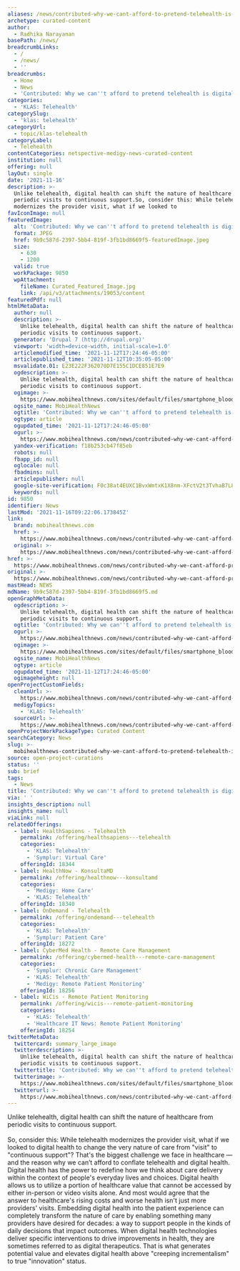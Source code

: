 ```yaml
---
aliases: /news/contributed-why-we-cant-afford-to-pretend-telehealth-is-digital-health
archetype: curated-content
author:
  - Radhika Narayanan
basePath: /news/
breadcrumbLinks:
  - /
  - /news/
  - ''
breadcrumbs:
  - Home
  - News
  - 'Contributed: Why we can''t afford to pretend telehealth is digital health'
categories:
  - 'KLAS: Telehealth'
categorySlug:
  - 'klas: telehealth'
categoryUrl:
  - topic/klas-telehealth
categoryLabel:
  - Telehealth
contentCategories: netspective-medigy-news-curated-content
institution: null
offering: null
layOut: single
date: '2021-11-16'
description: >-
  Unlike telehealth, digital health can shift the nature of healthcare from
  periodic visits to continuous support.So, consider this: While telehealth
  modernizes the provider visit, what if we looked to 
favIconImage: null
featuredImage:
  alt: 'Contributed: Why we can''t afford to pretend telehealth is digital health'
  format: JPEG
  href: 9b9c587d-2397-5bb4-819f-3fb1bd8669f5-featuredImage.jpeg
  size:
    - 630
    - 1200
  valid: true
  workPackage: 9850
  wpAttachment:
    fileName: Curated_Featured_Image.jpg
    link: /api/v3/attachments/19053/content
featuredPdf: null
htmlMetaData:
  author: null
  description: >-
    Unlike telehealth, digital health can shift the nature of healthcare from
    periodic visits to continuous support.
  generator: 'Drupal 7 (http://drupal.org)'
  viewport: 'width=device-width, initial-scale=1.0'
  articlemodified_time: '2021-11-12T17:24:46-05:00'
  articlepublished_time: '2021-11-12T10:35:05-05:00'
  msvalidate.01: E23E222F362070D7E155C1DCE851E7E9
  ogdescription: >-
    Unlike telehealth, digital health can shift the nature of healthcare from
    periodic visits to continuous support.
  ogimage: >-
    https://www.mobihealthnews.com/sites/default/files/smartphone_blood%20pressure_GettyImages-694033789.jpg
  ogsite_name: MobiHealthNews
  ogtitle: 'Contributed: Why we can''t afford to pretend telehealth is digital health'
  ogtype: article
  ogupdated_time: '2021-11-12T17:24:46-05:00'
  ogurl: >-
    https://www.mobihealthnews.com/news/contributed-why-we-cant-afford-pretend-telehealth-digital-health
  yandex-verification: f18b253cb47f85eb
  robots: null
  fbapp_id: null
  oglocale: null
  fbadmins: null
  articlepublisher: null
  google-site-verification: F0c38at4EUXC1BvxWmtxK1X8nm-XFctV2t3TvhaB7L8
  keywords: null
id: 9850
identifier: News
lastMod: '2021-11-16T09:22:06.173845Z'
link:
  brand: mobihealthnews.com
  href: >-
    https://www.mobihealthnews.com/news/contributed-why-we-cant-afford-pretend-telehealth-digital-health
  original: >-
    https://www.mobihealthnews.com/news/contributed-why-we-cant-afford-pretend-telehealth-digital-health
href: >-
  https://www.mobihealthnews.com/news/contributed-why-we-cant-afford-pretend-telehealth-digital-health
original: >-
  https://www.mobihealthnews.com/news/contributed-why-we-cant-afford-pretend-telehealth-digital-health
mastHead: NEWS
mdName: 9b9c587d-2397-5bb4-819f-3fb1bd8669f5.md
openGraphMetaData:
  ogdescription: >-
    Unlike telehealth, digital health can shift the nature of healthcare from
    periodic visits to continuous support.
  ogtitle: 'Contributed: Why we can''t afford to pretend telehealth is digital health'
  ogurl: >-
    https://www.mobihealthnews.com/news/contributed-why-we-cant-afford-pretend-telehealth-digital-health
  ogimage: >-
    https://www.mobihealthnews.com/sites/default/files/smartphone_blood%20pressure_GettyImages-694033789.jpg
  ogsite_name: MobiHealthNews
  ogtype: article
  ogupdated_time: '2021-11-12T17:24:46-05:00'
  ogimageheight: null
openProjectCustomFields:
  cleanUrl: >-
    https://www.mobihealthnews.com/news/contributed-why-we-cant-afford-pretend-telehealth-digital-health
  medigyTopics:
    - 'KLAS: Telehealth'
  sourceUrl: >-
    https://www.mobihealthnews.com/news/contributed-why-we-cant-afford-pretend-telehealth-digital-health
openProjectWorkPackageType: Curated Content
searchCategory: News
slug: >-
  mobihealthnews-contributed-why-we-cant-afford-to-pretend-telehealth-is-digital-health
source: open-project-curations
status: ''
sub: brief
tags:
  - News
title: 'Contributed: Why we can''t afford to pretend telehealth is digital health'
via: ' '
insights_description: null
insights_name: null
viaLink: null
relatedOfferings:
  - label: HealthSapiens - Telehealth
    permalink: /offering/healthsapiens---telehealth
    categories:
      - 'KLAS: Telehealth'
      - 'Symplur: Virtual Care'
    offeringId: 18344
  - label: HealthNow - KonsultaMD
    permalink: /offering/healthnow---konsultamd
    categories:
      - 'Medigy: Home Care'
      - 'KLAS: Telehealth'
    offeringId: 18340
  - label: OnDemand - Telehealth
    permalink: /offering/ondemand---telehealth
    categories:
      - 'KLAS: Telehealth'
      - 'Symplur: Patient Care'
    offeringId: 18272
  - label: CyberMed Health - Remote Care Management
    permalink: /offering/cybermed-health---remote-care-management
    categories:
      - 'Symplur: Chronic Care Management'
      - 'KLAS: Telehealth'
      - 'Medigy: Remote Patient Monitoring'
    offeringId: 18256
  - label: WiCis - Remote Patient Monitoring
    permalink: /offering/wicis---remote-patient-monitoring
    categories:
      - 'KLAS: Telehealth'
      - 'Healthcare IT News: Remote Patient Monitoring'
    offeringId: 18254
twitterMetaData:
  twittercard: summary_large_image
  twitterdescription: >-
    Unlike telehealth, digital health can shift the nature of healthcare from
    periodic visits to continuous support.
  twittertitle: 'Contributed: Why we can''t afford to pretend telehealth is digital health'
  twitterimage: >-
    https://www.mobihealthnews.com/sites/default/files/smartphone_blood%20pressure_GettyImages-694033789.jpg
  twitterurl: >-
    https://www.mobihealthnews.com/news/contributed-why-we-cant-afford-pretend-telehealth-digital-health
---
```

<p>Unlike telehealth, digital health can shift the nature of healthcare from periodic visits to continuous support.<br><br>So, consider this: While telehealth modernizes the provider visit, what if we looked to digital health to change the very nature of care from "visit" to "continuous support"?
That's the biggest challenge we face in healthcare — and the reason why we can’t afford to conflate telehealth and digital health.
Digital health has the power to redefine how we think about care delivery within the context of people's everyday lives and choices.
Digital health allows us to utilize a portion of healthcare value that cannot be accessed by either in-person or video visits alone.
And most would agree that the answer to healthcare's rising costs and worse health isn't just more providers' visits.
Embedding digital health into the patient experience can completely transform the nature of care by enabling something many providers have desired for decades: a way to support people in the kinds of daily decisions that impact outcomes.
When digital health technologies deliver specific interventions to drive improvements in health, they are sometimes referred to as digital therapeutics.
That is what generates potential value and elevates digital health above "creeping incrementalism" to true "innovation" status.
</p>